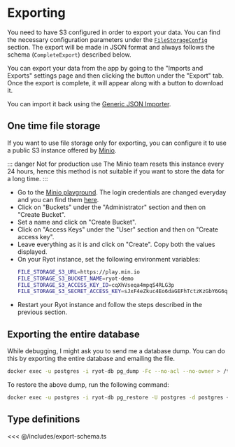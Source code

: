 # Exporting

You need to have S3 configured in order to export your data. You can find the necessary
configuration parameters under the
[`FileStorageConfig`](../configuration.md#all-parameters) section. The export will be made
in JSON format and always follows the schema (`CompleteExport`) described below.

You can export your data from the app by going to the "Imports and Exports" settings page
and then clicking the button under the "Export" tab. Once the export is complete, it will
appear along with a button to download it.

You can import it back using the [Generic JSON Importer](../importing/generic-json.md).

## One time file storage

If you want to use file storage only for exporting, you can configure it to use a public
S3 instance offered by [Minio](https://play.min.io).

::: danger Not for production use
The Minio team resets this instance every 24 hours, hence this method is not suitable
if you want to store the data for a long time.
:::

- Go to the [Minio playground](https://play.min.io). The login credentials are changed
  everyday and you can find them
  [here](https://min.io/docs/minio/linux/administration/minio-console.html#logging-in).
- Click on "Buckets" under the "Administrator" section and then on "Create Bucket".
- Set a name and click on "Create Bucket".
- Click on "Access Keys" under the "User" section and then on "Create access key".
- Leave everything as it is and click on "Create". Copy both the values displayed.
- On your Ryot instance, set the following environment variables:
    ```sh
    FILE_STORAGE_S3_URL=https://play.min.io
    FILE_STORAGE_S3_BUCKET_NAME=ryot-demo
    FILE_STORAGE_S3_ACCESS_KEY_ID=cqXhVseqa4mpqS4RLG3p
    FILE_STORAGE_S3_SECRET_ACCESS_KEY=sJxF4eZkuc4Eo6daGEFhTctzKzGbY6G6qAQTb8Wy
    ```
- Restart your Ryot instance and follow the steps described in the previous section.

## Exporting the entire database

While debugging, I might ask you to send me a database dump. You can do this by exporting
the entire database and emailing the file.

```bash
docker exec -u postgres -i ryot-db pg_dump -Fc --no-acl --no-owner > /tmp/ryot.file.sql
```

To restore the above dump, run the following command:

```bash
docker exec -u postgres -i ryot-db pg_restore -U postgres -d postgres < /tmp/ryot.file.sql
```

## Type definitions

<<< @/includes/export-schema.ts
